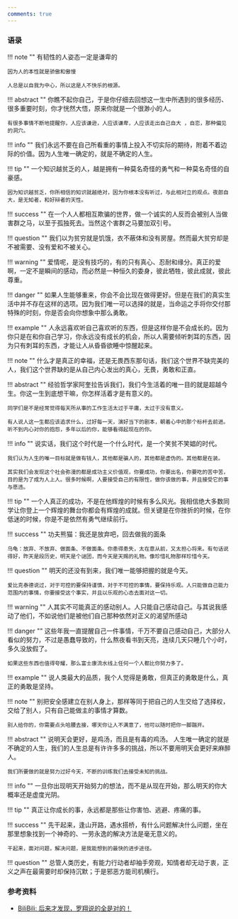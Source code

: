 ```yaml
---
comments: true
---
```

<!-- 
  note
  abstract
  info
  tip
  success
  question
  warning
  danger
  example
 -->

### 语录

!!! note ""
    有韧性的人姿态一定是谦卑的

    因为人的本性就是骄傲和傲慢

    人总是以自我为中心，所以这是人不快乐的根源。

!!! abstract ""
    你瞧不起你自己，于是你仔细去回想这一生中所遇到的很多经历、很多重要时刻，你才恍然大悟，原来你就是一个很渺小的人。
    
    有很多事情不断地提醒你，人应该谦逊，人应该谦卑，人应该走出自己自大 ，自恋，那种偏见的洞穴。


!!! info ""
    我们永远不要在自己所看重的事情上投入不切实际的期待，附着不着边际的价值。因为人生唯一确定的，就是不确定的人生。

!!! tip ""
    一个知识越贫乏的人，越是拥有一种莫名奇怪的勇气和一种莫名奇怪的自豪感。
    
    因为知识越贫乏，你所相信的知识就越绝对，因为你根本没有听过，与此相对立的观点。夜郎自大，是无知者，和好辩者的天性。

!!! success ""
    在一个人人都相互欺骗的世界，做一个诚实的人反而会被别人当做害群之马，以至于孤独死去。当然这个害群之马要加双引号。

!!! question ""
    我们以为贫穷就是饥饿，衣不蔽体和没有房屋。然而最大贫穷却是不被需要、没有爱和不被关心。

!!! warning ""
    爱情呢，是没有技巧的，有的只有真心、忍耐和缘分。真正的爱啊，一定不是瞬间的感动，而必然是一种恒久的委身，彼此牺牲，彼此成就，彼此尊重。

!!! danger ""
    如果人生能够重来，你会不会比现在做得更好。但是在我们的真实生活中并不存在这样的选项。因为我们唯一可以选择的就是，当命运之手将你交付那特殊的时刻，你是否会向你想象中那么勇敢。

!!! example ""
    人永远喜欢听自己喜欢听的东西，但是这样你是不会成长的。因为你只是在和你自己学习，你永远没有成长的机会，所以人需要倾听刺耳的东西，因为只有刺耳的东西，才能让人从昏昏欲睡中惊醒起来。

!!! note ""
    什么才是真正的幸福，还是无畏西东那句话，我们这个世界不缺完美的人，我们这个世界缺的是从自己内心发出的真心，无畏，勇敢和正直。

!!! abstract ""
    经验哲学家阿奎拉告诉我们，我们今生活着的唯一目的就是超越今生。你这一生到底想干嘛，你怎样活着才是有意义的。

    同学们是不是经常觉得每天所从事的工作生活太过于平庸，太过于没有意义。

    有人说人这一生都应该追求什么，过好每一天，演好当下的剧本，朝着心中的那个标杆去前进。听不到内心对你的抱怨，多年以后的你，能够看得起现在的你。

!!! info ""
    说实话，我们这个时代是一个什么时代，是一个笑贫不笑娼的时代。

    我们认为人生的唯一目标就是做有钱人，其他都是骗人的，其他都是虚伪的。其他都是在装。
    
    其实我们会发现这个社会弥漫的都是成功主义价值观，你要成功，你要出名，你要吃的苦中苦，目的是为了成为人上人。很多时候啊，人要接受自己的有限性，做你该做的事，并且接受它的事与愿违。

!!! tip ""
    一个人真正的成功，不是在他辉煌的时候有多么风光。我相信绝大多数同学让你登上一个辉煌的舞台你都会有辉煌的成就。但关键是在你挫折的时候，在你低迷的时候，你是不是依然有勇气继续前行。

!!! success ""
    功夫熊猫：我还是放弃吧，回去做我的面条

    乌龟：放弃、不放弃、做面条、不做面条。你患得患失，太在意从前，又太担心将来。有句话说得好，昨天是段历史，明天是个谜团，而今天是天赐的礼物。像珍惜礼物那样珍惜今天。

!!! question ""
    明天的还没有到来，我们唯一能够把握的就是今天。
    
    爱比克泰德说过，对于可控的要保持谨慎，对于不可控的事情，要保持乐观。人只能做自己能力范围内的事情，你要接受这个事实，并且以乐观的心态去面对这一切。

!!! warning ""
    人其实不可能真正的感动别人。人只能自己感动自己。与其说我感动了他们，不如说他们是被他们自己那种依然对正义的渴望所感动

!!! danger ""
    这些年我一直提醒自己一件事情，千万不要自己感动自己，大部分人看似的努力，不过是愚蠢导致的，什么熬夜看书到天亮，连续几天只睡几个小时，多久没放假了。

    如果这些东西也值得夸耀，那么富士康流水线上任何一个人都比你努力多了。

!!! example ""
    说人类最大的品质，我个人觉得是勇敢，但真正的勇敢是什么，真正的勇敢是坚持。

!!! note ""
    别把安全感建立在别人身上，那样等同于把自己的人生交给了选择权，交给了别人，只有自己能做主的事情才算数。

    别人给你的，你需要点头哈腰去接，哪天你让人不满意了，他可以随时把你一脚踹开。

!!! abstract ""
    说明天会更好，是鸡汤，而且是有毒的鸡汤。
    人生唯一确定的就是不确定的人生，我们的人生总是有许许多多的挑战，所以不要用明天会更好来麻醉人。

    我们所要做的就是努力过好今天，不断的训练我们去接受未知的挑战。

!!! info ""
    一旦你出现明天开始努力的想法，而不是从现在开始，那么明天的你大概率还是虚度光阴。

!!! tip ""
    真正让你成长的事，永远都是那些让你害怕、逃避、疼痛的事。

!!! success ""
    先干起来，逢山开路，遇水搭桥，有什么问题解决什么问题，坐在那里想象找到一个神奇的、一劳永逸的解决方法是毫无意义的。

    干起来，面对问题，解决问题，是我能想到的最快的进步途径。

!!! question ""
    总管人类历史，有能力行动者却袖手旁观，知情者却无动于衷，正义之声在最需要时却保持沉默；于是邪恶方能司机横行。

### 参考资料

- [BiliBili: 后来才发现，罗翔说的全是对的！](https://www.bilibili.com/video/BV1RY411g7sK/?share_source=copy_web&vd_source=01cb688a803037aa017d59c3f8f522aa)